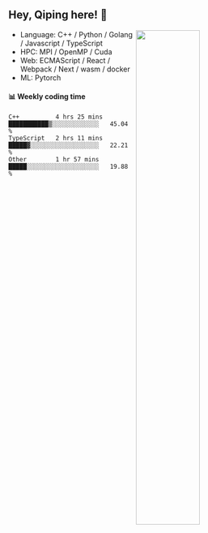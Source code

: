 

## Hey, Qiping here! :wave:

[<img align="right" width="50%" src="https://github-readme-stats.vercel.app/api?username=ppppqp&theme=dark&show_icons=true">](https://metrics.lecoq.io/ppppqp?template=classic)



-   Language: C++ / Python / Golang / Javascript / TypeScript
-   HPC: MPI / OpenMP / Cuda
-   Web: ECMAScript / React / Webpack / Next / wasm / docker
-   ML: Pytorch



#### :bar_chart: Weekly coding time

<!--START_SECTION:waka-->

```text
C++          4 hrs 25 mins   ███████████▒░░░░░░░░░░░░░   45.04 %
TypeScript   2 hrs 11 mins   █████▓░░░░░░░░░░░░░░░░░░░   22.21 %
Other        1 hr 57 mins    █████░░░░░░░░░░░░░░░░░░░░   19.88 %
```

<!--END_SECTION:waka-->

